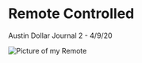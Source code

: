# Remote Controlled 

Austin Dollar Journal 2 - 4/9/20



![Picture of my Remote](UsabilityEngineering/uxportfolio-a-ddollar-cs/blob/master/assets/remote.jpg "Picture of My Remote")
